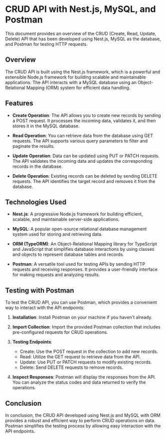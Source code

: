 # CRUD API with Nest.js, MySQL, and Postman

This document provides an overview of the CRUD (Create, Read, Update, Delete) API that has been developed using Nest.js, MySQL as the database, and Postman for testing HTTP requests.

## Overview

The CRUD API is built using the Nest.js framework, which is a powerful and extensible Node.js framework for building scalable and maintainable applications. The API interacts with a MySQL database using an Object-Relational Mapping (ORM) system for efficient data handling.

## Features

- **Create Operation**: The API allows you to create new records by sending a POST request. It processes the incoming data, validates it, and then stores it in the MySQL database.

- **Read Operation**: You can retrieve data from the database using GET requests. The API supports various query parameters to filter and paginate the results.

- **Update Operation**: Data can be updated using PUT or PATCH requests. The API validates the incoming data and updates the corresponding records in the database.

- **Delete Operation**: Existing records can be deleted by sending DELETE requests. The API identifies the target record and removes it from the database.

## Technologies Used

- **Nest.js**: A progressive Node.js framework for building efficient, scalable, and maintainable server-side applications.

- **MySQL**: A popular open-source relational database management system used for storing and retrieving data.

- **ORM (TypeORM)**: An Object-Relational Mapping library for TypeScript and JavaScript that simplifies database interactions by using classes and objects to represent database tables and records.

- **Postman**: A versatile tool used for testing APIs by sending HTTP requests and receiving responses. It provides a user-friendly interface for making requests and analyzing results.

## Testing with Postman

To test the CRUD API, you can use Postman, which provides a convenient way to interact with the API endpoints:

1. **Installation**: Install Postman on your machine if you haven't already.

2. **Import Collection**: Import the provided Postman collection that includes pre-configured requests for CRUD operations.

3. **Testing Endpoints**:
   - Create: Use the POST request in the collection to add new records.
   - Read: Utilize the GET request to retrieve data from the API.
   - Update: Use PUT or PATCH requests to modify existing records.
   - Delete: Send DELETE requests to remove records.

4. **Inspect Responses**: Postman will display the responses from the API. You can analyze the status codes and data returned to verify the operations.

## Conclusion

In conclusion, the CRUD API developed using Nest.js and MySQL with ORM provides a robust and efficient way to perform CRUD operations on data. Postman simplifies the testing process by allowing easy interaction with the API endpoints.
